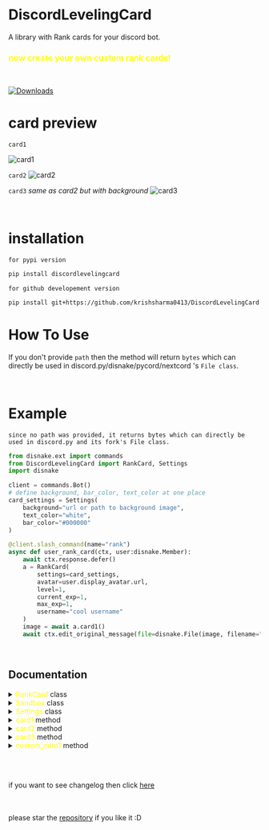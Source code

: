# DiscordLevelingCard
A library with Rank cards for your discord bot.

<h3 style="color:yellow;"> now create your own custom rank cards!</h3>

<br>

[![Downloads](https://pepy.tech/badge/discordlevelingcard)](https://pepy.tech/project/discordlevelingcard)

# card preview

`card1`

![card1](https://user-images.githubusercontent.com/77439837/234198272-3dcaabb0-0f38-4d51-9938-de4b0ad42123.png)


`card2`
![card2](https://user-images.githubusercontent.com/77439837/234198354-315e9420-9bd7-47bd-87ed-b21c3772646c.png)


`card3` *same as card2 but with background*
![card3](https://user-images.githubusercontent.com/77439837/234203410-a6a970ef-c01c-454b-be67-6dc7c1b2c807.png)

<br>

# installation

`for pypi version`
```sh
pip install discordlevelingcard
```

`for github developement version`
```sh
pip install git+https://github.com/krishsharma0413/DiscordLevelingCard
```

# How To Use

If you don't provide `path` then the method will return `bytes` which can directly be used in discord.py/disnake/pycord/nextcord 's `File class`.


<br>


# Example

`since no path was provided, it returns bytes which can directly be used in discord.py and its fork's File class.`

```py
from disnake.ext import commands
from DiscordLevelingCard import RankCard, Settings
import disnake

client = commands.Bot()
# define background, bar_color, text_color at one place
card_settings = Settings(
    background="url or path to background image",
    text_color="white",
    bar_color="#000000"
)

@client.slash_command(name="rank")
async def user_rank_card(ctx, user:disnake.Member):
    await ctx.response.defer()
    a = RankCard(
        settings=card_settings,
        avatar=user.display_avatar.url,
        level=1,
        current_exp=1,
        max_exp=1,
        username="cool username"
    )
    image = await a.card1()
    await ctx.edit_original_message(file=disnake.File(image, filename="rank.png")) # providing filename is very important

```

<br>

## Documentation


<details>

<summary> <span style="color:yellow">RankCard</span> class</summary>

<br>

`__init__` method

```py
RankCard(
    settings: Settings,
    avatar:str,
    level:int,
    current_exp:int,
    max_exp:int,
    username:str,
    rank: Optional[int] = None
)
```

- `settings` - Settings class from DiscordLevelingCard.

- `avatar` - avatar image url.

- `level` - level of the user.

- `current_exp` - current exp of the user.

- `max_exp` - max exp of the user.

- `username` - username of the user.

- `rank` - rank of the user. (optional)

## methods

- `card1`
- `card2`
- `card3`

</details>

<details>

<summary> <span style="color:yellow">Sandbox</span> class</summary>

<br>

`__init__` method

```py
RankCard(
    settings: Settings,
    avatar:str,
    level:int,
    current_exp:int,
    max_exp:int,
    username:str,
    cacheing:bool = True,
    rank: Optional[int] = None
)
```

- `settings` - Settings class from DiscordLevelingCard.

- `avatar` - avatar image url.

- `level` - level of the user.

- `current_exp` - current exp of the user.

- `max_exp` - max exp of the user.

- `username` - username of the user.

- `rank` - rank of the user. (optional)

- `cacheing` - if set to `True` then it will cache the image and will not regenerate it again. (default is `True`)
  

## methods
- `custom_card1`
  
</details>




<details>

<summary> <span style="color:yellow">Settings</span> class</summary>

<br>

`__init__` method

```py
Settings(
    background: Union[PathLike, BufferedIOBase, str],
    bar_color: Optional[str] = 'white',
    text_color: Optional[str] = 'white',
    background_color: Optional[str]= "#36393f"

)
```

- `background` - background image url or file-object in `rb` mode.
  - `4:1` aspect ratio recommended.

- `bar_color` - color of the bar [example: "white" or "#000000"]

- `text_color` - color of the text [example: "white" or "#000000"]

- `background_color` - color of the background [example: "white" or "#000000"]

</details>


<details>

<summary> <span style="color:yellow">card1</span> method</summary>


```py
RankCard.card1(resize: int = 100)
```

## attribute
- `resize` : resize the final image. (default is 100, treat it as a percentage.)



## returns 
- `bytes` which can directly be used within `discord.File` class.



![card1](https://user-images.githubusercontent.com/77439837/234198272-3dcaabb0-0f38-4d51-9938-de4b0ad42123.png)

<br>

</details>


<details>

<summary> <span style="color:yellow">card2</span> method</summary>


```py
RankCard.card2(resize: int = 100)
```

## attribute
- `resize` : resize the final image. (default is 100, treat it as a percentage.)

## returns
- `bytes` which can directly be used within `discord.File` class.



![card](https://user-images.githubusercontent.com/77439837/234198354-315e9420-9bd7-47bd-87ed-b21c3772646c.png)

<br>

</details>


<details>

<summary> <span style="color:yellow">card3</span> method</summary>


```py
RankCard.card3(resize: int = 100)
```

## attribute
- `resize` : resize the final image. (default is 100, treat it as a percentage.)

## returns
- `bytes` which can directly be used within `discord.File` class.



![card3](https://user-images.githubusercontent.com/77439837/234203410-a6a970ef-c01c-454b-be67-6dc7c1b2c807.png)

<br>

</details>

<details>

<summary> <span style="color:yellow">custom_card1</span> method</summary>


```py
Sandbox.custom_card1(card_colour:str = "black", resize: int = 100)
```

## attribute
- `resize` : resize the final image. (default is 100, treat it as a percentage.)
- `card_colour` : color of the card. (default is black)



## returns 
- `bytes` which can directly be used within `discord.File` class.


## examples
![custom_card1](https://raw.githubusercontent.com/krishsharma0413/DiscordLevelingCard/main/Examples/custom%20card%20examples/blue_card1.png)

![custom_card1](https://raw.githubusercontent.com/krishsharma0413/DiscordLevelingCard/main/Examples/custom%20card%20examples/white_card1.png)

![custom_card1](https://raw.githubusercontent.com/krishsharma0413/DiscordLevelingCard/main/Examples/custom%20card%20examples/black_card1.png)

<br>

</details>


<br><br>

if you want to see changelog then click [here](https://github.com/krishsharma0413/DiscordLevelingCard/blob/main/CHANGELOG.md)

<br><br>
please star the <a href="https://github.com/krishsharma0413/DiscordLevelingCard">repository</a> if you like it :D
